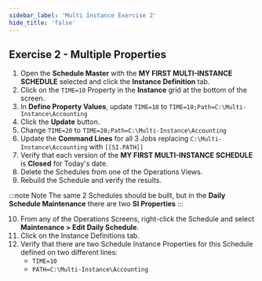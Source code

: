 ```yaml
---
sidebar_label: 'Multi Instance Exercise 2'
hide_title: 'false'
---
```


## Exercise 2 - Multiple Properties

1. Open the **Schedule Master** with the **MY FIRST MULTI-INSTANCE SCHEDULE** selected and click the **Instance Definition** tab.
2. Click on the ```TIME=10``` Property in the **Instance** grid at the bottom of the screen.
3. In **Define Property Values**, update ```TIME=10``` to ```TIME=10;Path=C:\Multi-Instance\Accounting```
4. Click the **Update** button.
5. Change ```TIME=20``` to ```TIME=20;Path=C:\Multi-Instance\Accounting```
6. Update the **Command Lines** for all 3 Jobs replacing ```C:\Multi-Instance\Accounting``` with ```[[SI.PATH]]```
7. Verify that each version of the **MY FIRST MULTI-INSTANCE SCHEDULE** is **Closed** for Today's date.
8. Delete the Schedules from one of the Operations Views.
9. Rebuild the Schedule and verify the results.

:::note Note
The same 2 Schedules should be built, but in the **Daily Schedule Maintenance** there are two **SI Properties**
:::

10. From any of the Operations Screens, right-click the Schedule and select **Maintenance > Edit Daily Schedule**.
11. Click on the Instance Definitions tab.
12. Verify that there are two Schedule Instance Properties for this Schedule defined on two different lines:
    * ```TIME=10```
    * ```PATH=C:\Multi-Instance\Accounting```